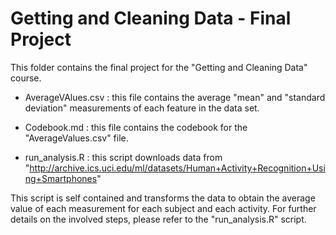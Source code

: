 # Getting and Cleaning Data - Final Project

This folder contains the final project for the "Getting and Cleaning Data" course.

* AverageVAlues.csv : this file contains the average "mean" and "standard deviation" measurements of each feature 
in the data set.

* Codebook.md : this file contains the codebook for the "AverageValues.csv" file.

* run_analysis.R : this script downloads data from "http://archive.ics.uci.edu/ml/datasets/Human+Activity+Recognition+Using+Smartphones"

This script is self contained and transforms the data to obtain the average value of each measurement for each subject and each activity.
For further details on the involved steps, please refer to the "run_analysis.R" script.  

